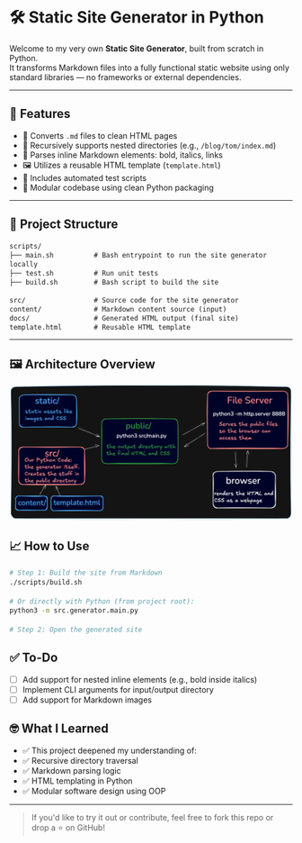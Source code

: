 # 🛠 Static Site Generator in Python

Welcome to my very own **Static Site Generator**, built from scratch in Python.  
It transforms Markdown files into a fully functional static website using only standard libraries — no frameworks or external dependencies.

---

## 🚀 Features

- 🧱 Converts `.md` files to clean HTML pages  
- 📂 Recursively supports nested directories (e.g., `/blog/tom/index.md`)  
- 🔗 Parses inline Markdown elements: bold, italics, links  
- 🖼 Utilizes a reusable HTML template (`template.html`)  
- 🧪 Includes automated test scripts  
- 🧵 Modular codebase using clean Python packaging

---

## 🔧 Project Structure

```plaintext
scripts/
├── main.sh          # Bash entrypoint to run the site generator locally
├── test.sh          # Run unit tests
├── build.sh         # Bash script to build the site

src/                 # Source code for the site generator
content/             # Markdown content source (input)
docs/                # Generated HTML output (final site)
template.html        # Reusable HTML template
```

---

## 🖼️ Architecture Overview
![Architecture](static/images/architecture.png)


## 📈 How to Use
```bash
# Step 1: Build the site from Markdown
./scripts/build.sh

# Or directly with Python (from project root):
python3 -m src.generator.main.py

# Step 2: Open the generated site
```

## ✅ To-Do
- [ ] Add support for nested inline elements (e.g., bold inside italics)
- [ ] Implement CLI arguments for input/output directory
- [ ] Add support for Markdown images

## 🤓 What I Learned
* ✅ This project deepened my understanding of:
* ✅ Recursive directory traversal
* ✅ Markdown parsing logic
* ✅ HTML templating in Python
* ✅ Modular software design using OOP

---

> If you'd like to try it out or contribute, feel free to fork this repo or drop a ⭐ on GitHub!